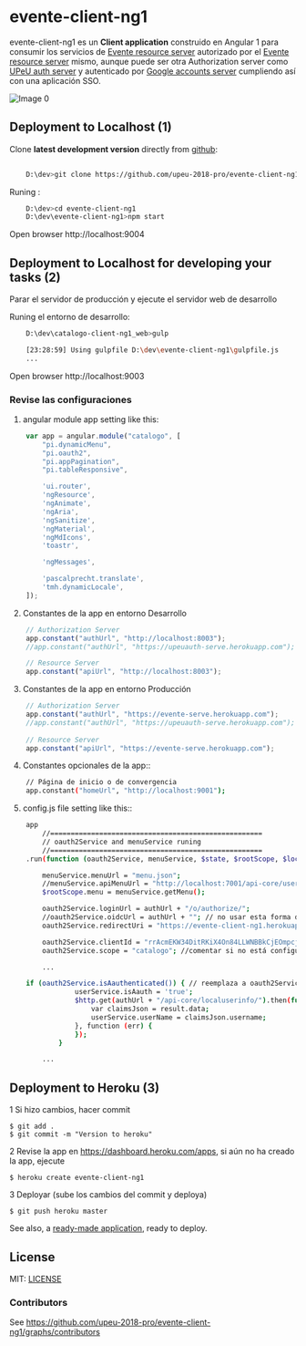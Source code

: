 # evente-client-ng1

evente-client-ng1 es un **Client application** construido en Angular 1 para consumir los servicios de [Evente resource server] autorizado por el [Evente resource server] mismo, aunque puede ser otra Authorization server como [UPeU auth server] y autenticado por [Google accounts server](https://accounts.google.com) cumpliendo así con una aplicación SSO.

[Evente resource server]: https://github.com/upeu-2018-pro/evente-serve
[UPeU auth server]:  https://github.com/upeu-001-pro/upeuauth-serve


![Image 0](https://github.com/upeu-2018-pro/evente-client-ng1/blob/master/doc/e3-client_app_catalogo_web.png)



## Deployment to Localhost (1)

Clone **latest development version** directly from [github]:

```sh
    
    D:\dev>git clone https://github.com/upeu-2018-pro/evente-client-ng1.git
```

Runing :

```sh
    D:\dev>cd evente-client-ng1
    D:\dev\evente-client-ng1>npm start
```

Open browser http://localhost:9004

## Deployment to Localhost for developing your tasks (2)

Parar el servidor de producción y ejecute el servidor web de desarrollo

Runing el entorno de desarrollo:

```sh
	D:\dev\catalogo-client-ng1_web>gulp

	[23:28:59] Using gulpfile D:\dev\evente-client-ng1\gulpfile.js
	...
```
Open browser http://localhost:9003


### Revise las configuraciones

1. angular module app setting like this:

```js
	var app = angular.module("catalogo", [
	    "pi.dynamicMenu",
	    "pi.oauth2",
	    "pi.appPagination",
	    "pi.tableResponsive",

	    'ui.router',
	    'ngResource',
	    'ngAnimate',
	    'ngAria',
	    'ngSanitize',
	    'ngMaterial',
	    'ngMdIcons',
	    'toastr',

	    'ngMessages',

	    'pascalprecht.translate',
	    'tmh.dynamicLocale',
	]);
```

2. Constantes de la app en entorno Desarrollo
```js
	// Authorization Server
	app.constant("authUrl", "http://localhost:8003");
	//app.constant("authUrl", "https://upeuauth-serve.herokuapp.com"); // puede separar

	// Resource Server
	app.constant("apiUrl", "http://localhost:8003"); 
```

3. Constantes de la app en entorno Producción
```js
	// Authorization Server
	app.constant("authUrl", "https://evente-serve.herokuapp.com");
	//app.constant("authUrl", "https://upeuauth-serve.herokuapp.com"); // puede separar
	
	// Resource Server
	app.constant("apiUrl", "https://evente-serve.herokuapp.com"); 
```

4. Constantes opcionales de la app::
```sh
	// Página de inicio o de convergencia
	app.constant("homeUrl", "http://localhost:9001"); 

```


5. config.js file setting like this::
```sh
	app
		//====================================================
		// oauth2Service and menuService runing
		//====================================================
	.run(function (oauth2Service, menuService, $state, $rootScope, $location, authUrl, $window, userService, $http) {

        menuService.menuUrl = "menu.json";
        //menuService.apiMenuUrl = "http://localhost:7001/api-core/usermenu/";
        $rootScope.menu = menuService.getMenu();

        oauth2Service.loginUrl = authUrl + "/o/authorize/";
        //oauth2Service.oidcUrl = authUrl + ""; // no usar esta forma de traer datos del user
        oauth2Service.redirectUri = "https://evente-client-ng1.herokuapp.com"; // si colocas, colocar tal cual está registrado en al app http://localhost:9003

        oauth2Service.clientId = "rrAcmEKW34DitRKiX4On84LLWNBBkCjEOmpcjmL3";
        oauth2Service.scope = "catalogo"; //comentar si no está configurado

	    ...

	if (oauth2Service.isAauthenticated()) { // reemplaza a oauth2Service.oidcUrl
                userService.isAauth = 'true';
                $http.get(authUrl + "/api-core/localuserinfo/").then(function (result) {
                    var claimsJson = result.data;
                    userService.userName = claimsJson.username;
                }, function (err) {
                });
            }

		...
```

## Deployment to Heroku  (3)

1 Si hizo cambios, hacer commit

    $ git add .
    $ git commit -m "Version to heroku"

2 Revise la app en https://dashboard.heroku.com/apps, si aún no ha creado la app, ejecute

    $ heroku create evente-client-ng1

3 Deployar (sube los cambios del commit y deploya)

    $ git push heroku master


See also, a [ready-made application](https://github.com/heroku/node-js-getting-started), ready to deploy.


## License

MIT: [LICENSE](https://github.com/upeu-2018-pro/evente-client-ng1/blob/master/LICENSE)


### Contributors


See https://github.com/upeu-2018-pro/evente-client-ng1/graphs/contributors

[github]: https://github.com/upeu-2018-pro/evente-client-ng1



